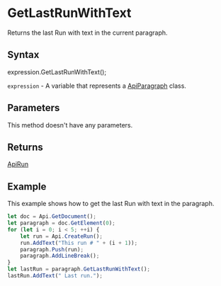 # GetLastRunWithText

Returns the last Run with text in the current paragraph.

## Syntax

expression.GetLastRunWithText();

`expression` - A variable that represents a [ApiParagraph](../ApiParagraph.md) class.

## Parameters

This method doesn't have any parameters.

## Returns

[ApiRun](../../ApiRun/ApiRun.md)

## Example

This example shows how to get the last Run with text in the paragraph.

```javascript
let doc = Api.GetDocument();
let paragraph = doc.GetElement(0);
for (let i = 0; i < 5; ++i) {
	let run = Api.CreateRun();
	run.AddText("This run # " + (i + 1));
	paragraph.Push(run);
	paragraph.AddLineBreak();
}
let lastRun = paragraph.GetLastRunWithText();
lastRun.AddText(" Last run.");
```

